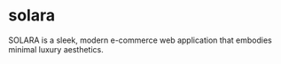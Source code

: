 # solara
SOLARA is a sleek, modern e-commerce web application that embodies minimal luxury aesthetics.
